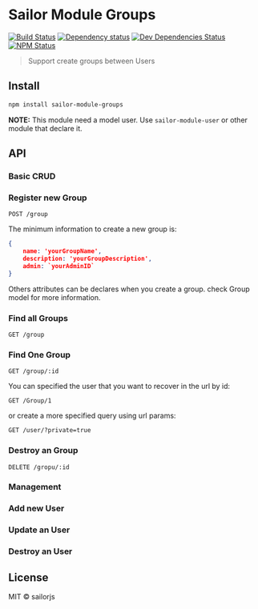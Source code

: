 # Sailor Module Groups

[![Build Status](http://img.shields.io/travis/sailorjs/sailor-module-groups/master.svg?style=flat)](https://travis-ci.org/sailorjs/sailor-module-groups)
[![Dependency status](http://img.shields.io/david/sailorjs/sailor-module-groups.svg?style=flat)](https://david-dm.org/sailorjs/sailor-module-groups)
[![Dev Dependencies Status](http://img.shields.io/david/dev/sailorjs/sailor-module-groups.svg?style=flat)](https://david-dm.org/sailorjs/sailor-module-groups#info=devDependencies)
[![NPM Status](http://img.shields.io/npm/dm/sailor-module-groups.svg?style=flat)](https://www.npmjs.org/package/sailor-module-groups)

> Support create groups between Users

## Install

```bash
npm install sailor-module-groups
```

**NOTE:** This module need a model user. Use `sailor-module-user` or other module that declare it.

## API

### Basic CRUD

### Register new Group

```
POST /group
```

The minimum information to create a new group is:

```json
{
	name: 'yourGroupName',
	description: 'yourGroupDescription',
	admin: `yourAdminID`
}
```

Others attributes can be declares when you create a group. check Group model for more information.

### Find all Groups

```
GET /group
```

### Find One Group

```
GET /group/:id
```

You can specified the user that you want to recover in the url by id:

```
GET /Group/1
```

or create a more specified query using url params:

```
GET /user/?private=true
```

### Destroy an Group

```
DELETE /gropu/:id
```

### Management

### Add new User

### Update an User

### Destroy an User

## License

MIT © sailorjs


